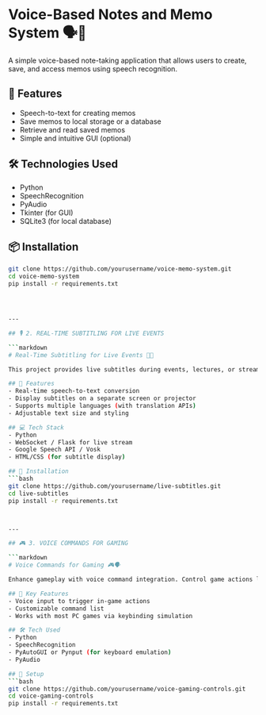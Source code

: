# Voice-Based Notes and Memo System 🗣️📝

A simple voice-based note-taking application that allows users to create, save, and access memos using speech recognition.

## 🚀 Features
- Speech-to-text for creating memos
- Save memos to local storage or a database
- Retrieve and read saved memos
- Simple and intuitive GUI (optional)

## 🛠️ Technologies Used
- Python
- SpeechRecognition
- PyAudio
- Tkinter (for GUI)
- SQLite3 (for local database)

## 📦 Installation
```bash
git clone https://github.com/yourusername/voice-memo-system.git
cd voice-memo-system
pip install -r requirements.txt




---

## 🎙️ 2. REAL-TIME SUBTITLING FOR LIVE EVENTS

```markdown
# Real-Time Subtitling for Live Events 📢💬

This project provides live subtitles during events, lectures, or streams using real-time speech recognition.

## 🌟 Features
- Real-time speech-to-text conversion
- Display subtitles on a separate screen or projector
- Supports multiple languages (with translation APIs)
- Adjustable text size and styling

## 💻 Tech Stack
- Python
- WebSocket / Flask for live stream
- Google Speech API / Vosk
- HTML/CSS (for subtitle display)

## 🔧 Installation
```bash
git clone https://github.com/yourusername/live-subtitles.git
cd live-subtitles
pip install -r requirements.txt



---

## 🎮 3. VOICE COMMANDS FOR GAMING

```markdown
# Voice Commands for Gaming 🎮🗣️

Enhance gameplay with voice command integration. Control game actions like movement, attack, jump, etc., using your voice.

## 🧩 Key Features
- Voice input to trigger in-game actions
- Customizable command list
- Works with most PC games via keybinding simulation

## 🛠 Tech Used
- Python
- SpeechRecognition
- PyAutoGUI or Pynput (for keyboard emulation)
- PyAudio

## 🚀 Setup
```bash
git clone https://github.com/yourusername/voice-gaming-controls.git
cd voice-gaming-controls
pip install -r requirements.txt



